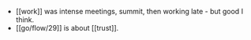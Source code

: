 - [[work]] was intense meetings, summit, then working late -  but good I think.
- [[go/flow/29]] is about [[trust]].
